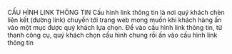 CẤU HÌNH LINK THÔNG TIN
Cấu hình link thông tin là nơi quý khách chèn liên kết (đường link) chuyển tới trang web mong muốn khi khách hàng ấn vào một mục được quý khách lựa chọn.
Để vào cấu hình link thông tin, từ thanh công cụ, quý khách chọn cấu hình chung rồi ấn vào cấu hình link thông tin

